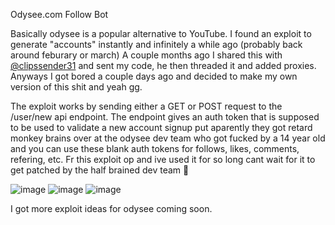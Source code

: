 Odysee.com Follow Bot

Basically odysee is a popular alternative to YouTube. 
I found an exploit to generate "accounts" instantly and infinitely a while ago (probably back around feburary or march)
A couple months ago I shared this with [@clipssender31](https://github.com/clipssender31) and sent my code, he then threaded it and added proxies. 
Anyways I got bored a couple days ago and decided to make my own version of this shit and yeah gg.

The exploit works by sending either a GET or POST request to the /user/new api endpoint. The endpoint gives an auth token that is supposed to be used to validate a new account signup put aparently they got retard monkey brains over at the odysee dev team who got fucked by a 14 year old and you can use these blank auth tokens for follows, likes, comments, refering, etc.
Fr this exploit op and ive used it for so long cant wait for it to get patched by the half brained dev team 🥳

![image](https://user-images.githubusercontent.com/63435309/185244467-11ddaaa1-f2f0-49e9-9fa5-c4e061c41977.png)
![image](https://user-images.githubusercontent.com/63435309/185244998-2149e19a-58e8-48c1-a794-df93f1d0d35a.png)
![image](https://user-images.githubusercontent.com/63435309/185245033-f8f38463-9bed-4c4c-bee3-ad621b38434e.png)


I got more exploit ideas for odysee coming soon.
